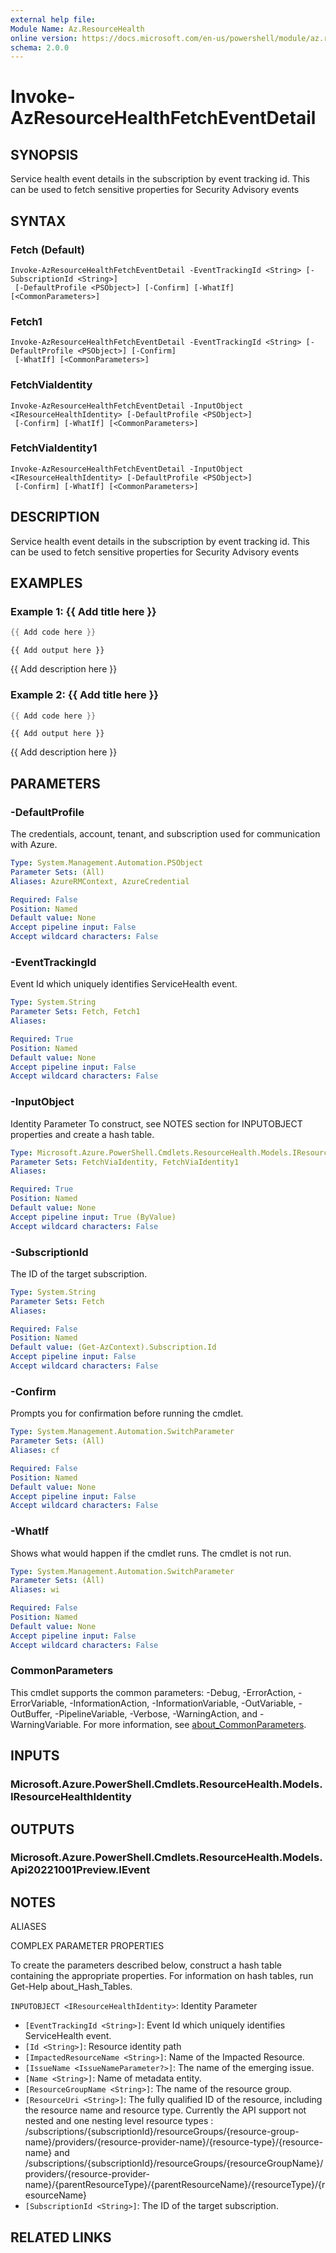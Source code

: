 ```yaml
---
external help file:
Module Name: Az.ResourceHealth
online version: https://docs.microsoft.com/en-us/powershell/module/az.resourcehealth/invoke-azresourcehealthfetcheventdetail
schema: 2.0.0
---
```


# Invoke-AzResourceHealthFetchEventDetail

## SYNOPSIS
Service health event details in the subscription by event tracking id.
This can be used to fetch sensitive properties for Security Advisory events

## SYNTAX

### Fetch (Default)
```
Invoke-AzResourceHealthFetchEventDetail -EventTrackingId <String> [-SubscriptionId <String>]
 [-DefaultProfile <PSObject>] [-Confirm] [-WhatIf] [<CommonParameters>]
```

### Fetch1
```
Invoke-AzResourceHealthFetchEventDetail -EventTrackingId <String> [-DefaultProfile <PSObject>] [-Confirm]
 [-WhatIf] [<CommonParameters>]
```

### FetchViaIdentity
```
Invoke-AzResourceHealthFetchEventDetail -InputObject <IResourceHealthIdentity> [-DefaultProfile <PSObject>]
 [-Confirm] [-WhatIf] [<CommonParameters>]
```

### FetchViaIdentity1
```
Invoke-AzResourceHealthFetchEventDetail -InputObject <IResourceHealthIdentity> [-DefaultProfile <PSObject>]
 [-Confirm] [-WhatIf] [<CommonParameters>]
```

## DESCRIPTION
Service health event details in the subscription by event tracking id.
This can be used to fetch sensitive properties for Security Advisory events

## EXAMPLES

### Example 1: {{ Add title here }}
```powershell
{{ Add code here }}
```

```output
{{ Add output here }}
```

{{ Add description here }}

### Example 2: {{ Add title here }}
```powershell
{{ Add code here }}
```

```output
{{ Add output here }}
```

{{ Add description here }}

## PARAMETERS

### -DefaultProfile
The credentials, account, tenant, and subscription used for communication with Azure.

```yaml
Type: System.Management.Automation.PSObject
Parameter Sets: (All)
Aliases: AzureRMContext, AzureCredential

Required: False
Position: Named
Default value: None
Accept pipeline input: False
Accept wildcard characters: False
```

### -EventTrackingId
Event Id which uniquely identifies ServiceHealth event.

```yaml
Type: System.String
Parameter Sets: Fetch, Fetch1
Aliases:

Required: True
Position: Named
Default value: None
Accept pipeline input: False
Accept wildcard characters: False
```

### -InputObject
Identity Parameter
To construct, see NOTES section for INPUTOBJECT properties and create a hash table.

```yaml
Type: Microsoft.Azure.PowerShell.Cmdlets.ResourceHealth.Models.IResourceHealthIdentity
Parameter Sets: FetchViaIdentity, FetchViaIdentity1
Aliases:

Required: True
Position: Named
Default value: None
Accept pipeline input: True (ByValue)
Accept wildcard characters: False
```

### -SubscriptionId
The ID of the target subscription.

```yaml
Type: System.String
Parameter Sets: Fetch
Aliases:

Required: False
Position: Named
Default value: (Get-AzContext).Subscription.Id
Accept pipeline input: False
Accept wildcard characters: False
```

### -Confirm
Prompts you for confirmation before running the cmdlet.

```yaml
Type: System.Management.Automation.SwitchParameter
Parameter Sets: (All)
Aliases: cf

Required: False
Position: Named
Default value: None
Accept pipeline input: False
Accept wildcard characters: False
```

### -WhatIf
Shows what would happen if the cmdlet runs.
The cmdlet is not run.

```yaml
Type: System.Management.Automation.SwitchParameter
Parameter Sets: (All)
Aliases: wi

Required: False
Position: Named
Default value: None
Accept pipeline input: False
Accept wildcard characters: False
```

### CommonParameters
This cmdlet supports the common parameters: -Debug, -ErrorAction, -ErrorVariable, -InformationAction, -InformationVariable, -OutVariable, -OutBuffer, -PipelineVariable, -Verbose, -WarningAction, and -WarningVariable. For more information, see [about_CommonParameters](http://go.microsoft.com/fwlink/?LinkID=113216).

## INPUTS

### Microsoft.Azure.PowerShell.Cmdlets.ResourceHealth.Models.IResourceHealthIdentity

## OUTPUTS

### Microsoft.Azure.PowerShell.Cmdlets.ResourceHealth.Models.Api20221001Preview.IEvent

## NOTES

ALIASES

COMPLEX PARAMETER PROPERTIES

To create the parameters described below, construct a hash table containing the appropriate properties. For information on hash tables, run Get-Help about_Hash_Tables.


`INPUTOBJECT <IResourceHealthIdentity>`: Identity Parameter
  - `[EventTrackingId <String>]`: Event Id which uniquely identifies ServiceHealth event.
  - `[Id <String>]`: Resource identity path
  - `[ImpactedResourceName <String>]`: Name of the Impacted Resource.
  - `[IssueName <IssueNameParameter?>]`: The name of the emerging issue.
  - `[Name <String>]`: Name of metadata entity.
  - `[ResourceGroupName <String>]`: The name of the resource group.
  - `[ResourceUri <String>]`: The fully qualified ID of the resource, including the resource name and resource type. Currently the API support not nested and one nesting level resource types : /subscriptions/{subscriptionId}/resourceGroups/{resource-group-name}/providers/{resource-provider-name}/{resource-type}/{resource-name} and /subscriptions/{subscriptionId}/resourceGroups/{resourceGroupName}/providers/{resource-provider-name}/{parentResourceType}/{parentResourceName}/{resourceType}/{resourceName}
  - `[SubscriptionId <String>]`: The ID of the target subscription.

## RELATED LINKS

